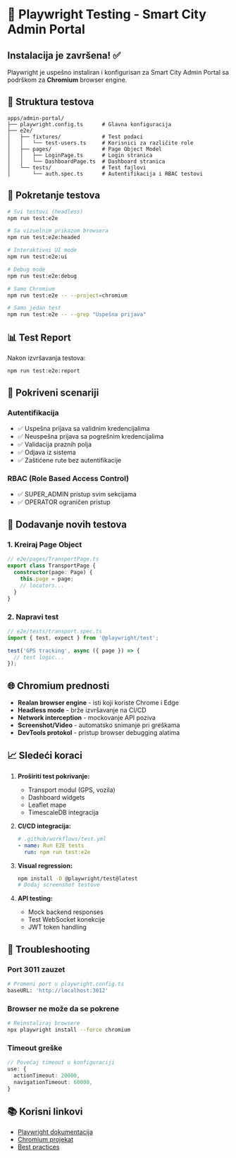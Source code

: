 # 🧪 Playwright Testing - Smart City Admin Portal

## Instalacija je završena! ✅

Playwright je uspešno instaliran i konfigurisan za Smart City Admin Portal sa podrškom za **Chromium** browser engine.

## 📁 Struktura testova

```
apps/admin-portal/
├── playwright.config.ts      # Glavna konfiguracija
├── e2e/
│   ├── fixtures/             # Test podaci
│   │   └── test-users.ts     # Korisnici za različite role
│   ├── pages/                # Page Object Model
│   │   ├── LoginPage.ts      # Login stranica
│   │   └── DashboardPage.ts  # Dashboard stranica
│   └── tests/                # Test fajlovi
│       └── auth.spec.ts      # Autentifikacija i RBAC testovi
```

## 🚀 Pokretanje testova

```bash
# Svi testovi (headless)
npm run test:e2e

# Sa vizuelnim prikazom browsera
npm run test:e2e:headed

# Interaktivni UI mode
npm run test:e2e:ui

# Debug mode
npm run test:e2e:debug

# Samo Chromium
npm run test:e2e -- --project=chromium

# Samo jedan test
npm run test:e2e -- --grep "Uspešna prijava"
```

## 📊 Test Report

Nakon izvršavanja testova:
```bash
npm run test:e2e:report
```

## 🎯 Pokriveni scenariji

### Autentifikacija
- ✅ Uspešna prijava sa validnim kredencijalima
- ✅ Neuspešna prijava sa pogrešnim kredencijalima
- ✅ Validacija praznih polja
- ✅ Odjava iz sistema
- ✅ Zaštićene rute bez autentifikacije

### RBAC (Role Based Access Control)
- ✅ SUPER_ADMIN pristup svim sekcijama
- ✅ OPERATOR ograničen pristup

## 🔧 Dodavanje novih testova

### 1. Kreiraj Page Object
```typescript
// e2e/pages/TransportPage.ts
export class TransportPage {
  constructor(page: Page) {
    this.page = page;
    // locators...
  }
}
```

### 2. Napravi test
```typescript
// e2e/tests/transport.spec.ts
import { test, expect } from '@playwright/test';

test('GPS tracking', async ({ page }) => {
  // test logic...
});
```

## 🌐 Chromium prednosti

- **Realan browser engine** - isti koji koriste Chrome i Edge
- **Headless mode** - brže izvršavanje na CI/CD
- **Network interception** - mockovanje API poziva
- **Screenshot/Video** - automatsko snimanje pri greškama
- **DevTools protokol** - pristup browser debugging alatima

## 📈 Sledeći koraci

1. **Proširiti test pokrivanje:**
   - Transport modul (GPS, vozila)
   - Dashboard widgets
   - Leaflet mape
   - TimescaleDB integracija

2. **CI/CD integracija:**
   ```yaml
   # .github/workflows/test.yml
   - name: Run E2E tests
     run: npm run test:e2e
   ```

3. **Visual regression:**
   ```bash
   npm install -D @playwright/test@latest
   # Dodaj screenshot testove
   ```

4. **API testing:**
   - Mock backend responses
   - Test WebSocket konekcije
   - JWT token handling

## 🐛 Troubleshooting

### Port 3011 zauzet
```bash
# Promeni port u playwright.config.ts
baseURL: 'http://localhost:3012'
```

### Browser ne može da se pokrene
```bash
# Reinstaliraj browsere
npx playwright install --force chromium
```

### Timeout greške
```typescript
// Povećaj timeout u konfiguraciji
use: {
  actionTimeout: 20000,
  navigationTimeout: 60000,
}
```

## 📚 Korisni linkovi

- [Playwright dokumentacija](https://playwright.dev)
- [Chromium projekat](https://www.chromium.org)
- [Best practices](https://playwright.dev/docs/best-practices)